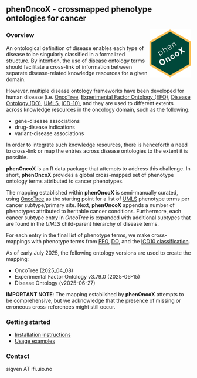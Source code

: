 &nbsp;

## phenOncoX - crossmapped phenotype ontologies for cancer 
<a href="https://sigven.github.io/phenOncoX/">
<img src="man/figures/logo.png" align="right" height="130" width="113"/></a>

### Overview

An ontological definition of disease enables each type of disease to be 
singularly classified in a formalized structure. By intention, the use of 
disease ontology terms should facilitate a cross-link of information between 
separate disease-related knowledge resources for a given domain. 

However, multiple disease ontology frameworks have been developed for human 
disease (i.e. [OncoTree](http://oncotree.mskcc.org/#/home), 
[Experimental Factor Ontology (EFO)](https://github.com/EBISPOT/efo), 
[Disease Ontology (DO)](https://github.com/DiseaseOntology/HumanDiseaseOntology), [UMLS](https://www.ncbi.nlm.nih.gov/medgen/), [ICD-10)](https://www.who.int/standards/classifications/classification-of-diseases), 
and they are used to different extents across knowledge resources in the 
oncology domain, such as the following:

-   gene-disease associations
-   drug-disease indications
-   variant-disease associations

In order to integrate such knowledge resources, there is henceforth a need 
to cross-link or map the entries across disease ontologies to the extent it 
is possible.

**phenOncoX** is an R data package that attempts to address this challenge. 
In short, **phenOncoX** provides a global cross-mapped set of phenotype 
ontology terms attributed to cancer phenotypes.

The mapping established within **phenOncoX** is semi-manually curated, 
using [OncoTree](http://oncotree.mskcc.org/#/home) as the starting point 
for a list of [UMLS](https://www.ncbi.nlm.nih.gov/medgen/) phenotype terms per cancer 
subtype/primary site. Next, **phenOncoX** appends a number of phenotypes 
attributed to heritable cancer conditions. Furthermore, each cancer subtype 
entry in *OncoTree* is expanded with additional subtypes that are found in 
the *UMLS* child-parent hierarchy of disease terms.

For each entry in the final list of phenotype terms, we make cross-mappings 
with phenotype terms from [EFO](https://github.com/EBISPOT/efo), 
[DO](https://disease-ontology.org/), and 
the [ICD10 classification](https://www.who.int/standards/classifications/classification-of-diseases).

As of early July 2025, the following ontology versions are used to create the mapping:

-   OncoTree (2025_04_08)
-   Experimental Factor Ontology v3.79.0 (2025-06-15)
-   Disease Ontology (v2025-06-27)

**IMPORTANT NOTE**: The mapping established by **phenOncoX** attempts 
to be comprehensive, but we acknowledge that the presence of missing or 
erroneous cross-references might still occur.

### Getting started

* [Installation instructions](https://sigven.github.io/phenOncoX/articles/phenOncoX.html#installation)
* [Usage examples](https://sigven.github.io/phenOncoX/articles/phenOncoX.html#get-oncotree-terms)

### Contact

sigven AT ifi.uio.no
